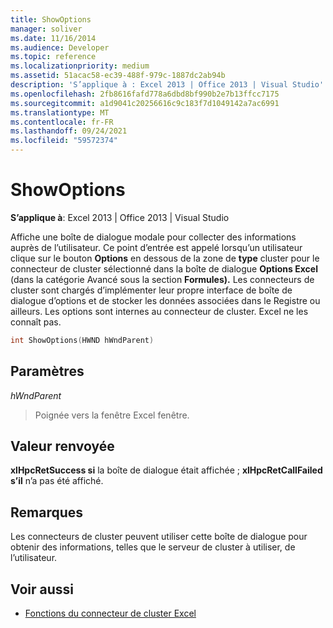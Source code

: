 ```yaml
---
title: ShowOptions
manager: soliver
ms.date: 11/16/2014
ms.audience: Developer
ms.topic: reference
ms.localizationpriority: medium
ms.assetid: 51acac58-ec39-488f-979c-1887dc2ab94b
description: 'S’applique à : Excel 2013 | Office 2013 | Visual Studio'
ms.openlocfilehash: 2fb8616fafd778a6dbd8bf990b2e7b13ffcc7175
ms.sourcegitcommit: a1d9041c20256616c9c183f7d1049142a7ac6991
ms.translationtype: MT
ms.contentlocale: fr-FR
ms.lasthandoff: 09/24/2021
ms.locfileid: "59572374"
---
```

# <a name="showoptions"></a>ShowOptions

**S’applique à**: Excel 2013 | Office 2013 | Visual Studio 
  
Affiche une boîte de dialogue modale pour collecter des informations auprès de l’utilisateur. Ce point d’entrée est appelé lorsqu’un utilisateur clique sur le bouton **Options** en dessous de la zone  de **type** cluster pour le connecteur de cluster sélectionné dans la boîte de dialogue **Options Excel** (dans la catégorie Avancé sous la section **Formules).** Les connecteurs de cluster sont chargés d’implémenter leur propre interface de boîte de dialogue d’options et de stocker les données associées dans le Registre ou ailleurs. Les options sont internes au connecteur de cluster. Excel ne les connaît pas. 
  
```cpp
int ShowOptions(HWND hWndParent)
```

## <a name="parameters"></a>Paramètres

_hWndParent_
  
> Poignée vers la fenêtre Excel fenêtre.
    
## <a name="return-value"></a>Valeur renvoyée

**xlHpcRetSuccess si** la boîte de dialogue était affichée ; **xlHpcRetCallFailed s’il** n’a pas été affiché. 
  
## <a name="remarks"></a>Remarques

Les connecteurs de cluster peuvent utiliser cette boîte de dialogue pour obtenir des informations, telles que le serveur de cluster à utiliser, de l’utilisateur.
  
## <a name="see-also"></a>Voir aussi

- [Fonctions du connecteur de cluster Excel](excel-cluster-connector-functions.md)

